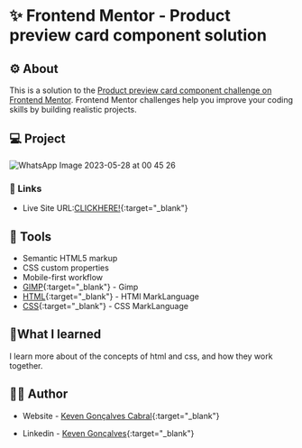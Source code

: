 
# ✨ Frontend Mentor - Product preview card component solution


## ⚙ About 

This is a solution to the [Product preview card component challenge on Frontend Mentor](https://www.frontendmentor.io/challenges/product-preview-card-component-GO7UmttRfa). Frontend Mentor challenges help you improve your coding skills by building realistic projects.



## 💻 Project
![WhatsApp Image 2023-05-28 at 00 45 26](https://github.com/KevenGonCabral/Price-card-html/assets/116415920/d3bfcca6-4922-433d-a094-025f47e81ae4)

### 🔗 Links
- Live Site URL:[CLICKHERE!](https://kevengoncabral.github.io/Price-card-html/){:target="_blank"}


## 🔨 Tools 

- Semantic HTML5 markup
- CSS custom properties
- Mobile-first workflow
- [GIMP](https://www.gimp.org/){:target="_blank"} - Gimp
- [HTML](https://www.w3.org/html/){:target="_blank"} - HTMl MarkLanguage
- [CSS](https://www.w3.org/Style/CSS/Overview.en.html){:target="_blank"} - CSS MarkLanguage




## 📖What I learned

I learn more about of the concepts of html and css, and how they work together.



## 👨‍💻 Author

- Website - [Keven Gonçalves Cabral](https://github.com/KevenGonCabral){:target="_blank"}

- Linkedin - [Keven Gonçalves](https://www.linkedin.com/in/keven-gon%C3%A7alves-5756a4245/){:target="_blank"}


